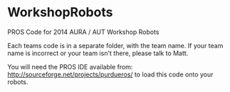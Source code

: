 WorkshopRobots
==============

PROS Code for 2014 AURA / AUT Workshop Robots

Each teams code is in a separate folder, with the team name. If your team name is incorrect or your team isn't there, please talk to Matt. 

You will need the PROS IDE available from: http://sourceforge.net/projects/purdueros/ to load this code onto your robots.

